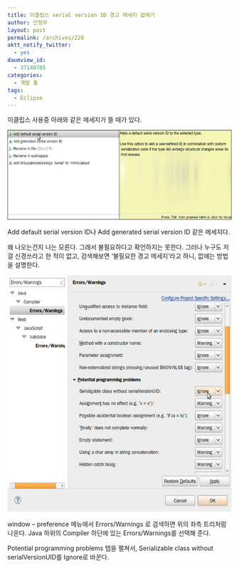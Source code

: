 ```yaml
---
title: 이클립스 serial version ID 경고 메세지 없애기
author: 안형우
layout: post
permalink: /archives/220
aktt_notify_twitter:
  - yes
daumview_id:
  - 37140785
categories:
  - 개발 툴
tags:
  - Eclipse
---
```

이클립스 사용중 아래와 같은 메세지가 뜰 때가 있다.

<img src="/uploads/legacy/old-images/1/cfile25.uf.114AEB474D4BC8812F0FF4.png" class="aligncenter" width="580" height="201" alt="" />

Add default serial version ID나 Add generated serial version ID 같은 메세지다.

왜 나오는건지 나는 모른다. 그래서 불필요하다고 확언하지는 못한다. 그러나 누구도 저걸 신경쓰라고 한 적이 없고, 검색해보면 &#8216;불필요한 경고 메세지&#8217;라고 하니, 없애는 방법을 설명한다.

<img src="/uploads/legacy/old-images/1/cfile29.uf.135489474D4BC8821F8DCE.png" class="aligncenter" width="580" height="531" alt="" />

window &#8211; preference 메뉴에서 Errors/Warnings 로 검색하면 위의 좌측 트리처럼 나온다. Java 하위의 Compiler 하단에 있는 Errors/Warnings를 선택해 준다.

Potential programming problems 탭을 펼쳐서, Serializable class without serialVersionUID를 Ignore로 바꾼다.
